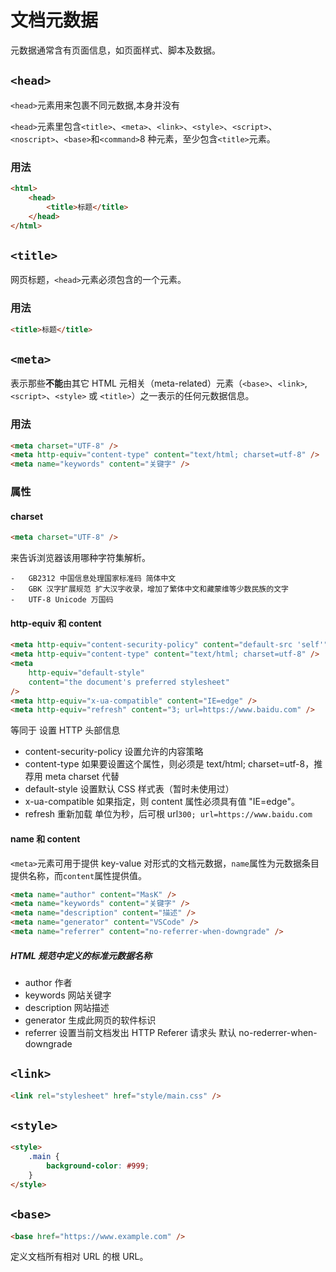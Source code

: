 # 文档元数据

元数据通常含有页面信息，如页面样式、脚本及数据。

## `<head>`

`<head>`元素用来包裹不同元数据,本身并没有

`<head>`元素里包含`<title>`、`<meta>`、`<link>`、`<style>`、`<script>`、`<noscript>`、`<base>`和`<command>`8 种元素，至少包含`<title>`元素。

### 用法

```html
<html>
    <head>
        <title>标题</title>
    </head>
</html>
```

## `<title>`

网页标题，`<head>`元素必须包含的一个元素。

### 用法

```html
<title>标题</title>
```

## `<meta>`

表示那些**不能**由其它 HTML 元相关（meta-related）元素（`<base>`、`<link>`, `<script>`、`<style>` 或 `<title>`）之一表示的任何元数据信息。

### 用法

```html
<meta charset="UTF-8" />
<meta http-equiv="content-type" content="text/html; charset=utf-8" />
<meta name="keywords" content="关键字" />
```

### 属性

#### charset

```html
<meta charset="UTF-8" />
```

来告诉浏览器该用哪种字符集解析。

    -   GB2312 中国信息处理国家标准码 简体中文
    -   GBK 汉字扩展规范 扩大汉字收录，增加了繁体中文和藏蒙维等少数民族的文字
    -   UTF-8 Unicode 万国码

#### http-equiv 和 content

```html
<meta http-equiv="content-security-policy" content="default-src 'self'" />
<meta http-equiv="content-type" content="text/html; charset=utf-8" />
<meta
    http-equiv="default-style"
    content="the document's preferred stylesheet"
/>
<meta http-equiv="x-ua-compatible" content="IE=edge" />
<meta http-equiv="refresh" content="3; url=https://www.baidu.com" />
```

等同于 设置 HTTP 头部信息

-   content-security-policy 设置允许的内容策略
-   content-type 如果要设置这个属性，则必须是 text/html; charset=utf-8，推荐用 meta charset 代替
-   default-style 设置默认 CSS 样式表（暂时未使用过）
-   x-ua-compatible 如果指定，则 content 属性必须具有值 "IE=edge"。
-   refresh 重新加载 单位为秒，后可根 url`300; url=https://www.baidu.com`

#### name 和 content

`<meta>`元素可用于提供 key-value 对形式的文档元数据，`name`属性为元数据条目提供名称，而`content`属性提供值。

```html
<meta name="author" content="MasK" />
<meta name="keywords" content="关键字" />
<meta name="description" content="描述" />
<meta name="generator" content="VSCode" />
<meta name="referrer" content="no-referrer-when-downgrade" />
```

##### HTML 规范中定义的标准元数据名称

-   author 作者
-   keywords 网站关键字
-   description 网站描述
-   generator 生成此网页的软件标识
-   referrer 设置当前文档发出 HTTP Referer 请求头 默认 no-rederrer-when-downgrade

## `<link>`

```html
<link rel="stylesheet" href="style/main.css" />
```

## `<style>`

```html
<style>
    .main {
        background-color: #999;
    }
</style>
```

## `<base>`

```html
<base href="https://www.example.com" />
```

定义文档所有相对 URL 的根 URL。
